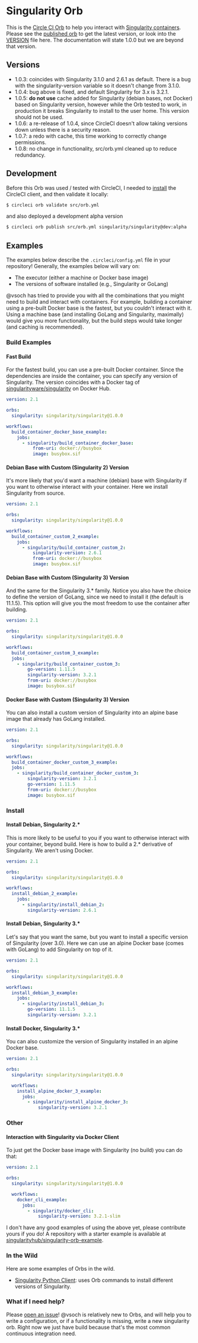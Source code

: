 # Singularity Orb

This is the [Circle CI Orb](https://circleci.com/orbs/registry/) to help you 
interact with [Singularity containers](https://www.github.com/sylabs/singularity).
Please see the [published orb](https://circleci.com/orbs/registry/orb/singularity/singularity)
to get the latest version, or look into the
[VERSION](VERSION) file here. The documentation will state 1.0.0 but we are beyond
that version.

## Versions

 - 1.0.3: coincides with Singularity 3.1.0 and 2.6.1 as default. There is a bug with the singularity-version variable so it doesn't change from 3.1.0.
 - 1.0.4: bug above is fixed, and default Singularity for 3.x is 3.2.1.
 - 1.0.5: **do not use** cache added for Singularity (debian bases, not Docker) based on Singularity version, however while the Orb tested to work, in production it breaks Singularity to install to the user home. This version should not be used.
 - 1.0.6: a re-release of 1.0.4, since CircleCI doesn't allow taking versions down unless there is a security reason.
 - 1.0.7: a redo with cache, this time working to correctly change permissions.
 - 1.0.8: no change in functionality, src/orb.yml cleaned up to reduce redundancy.

## Development

Before this Orb was used / tested with CircleCI, I needed to [install](https://circleci.com/docs/2.0/creating-orbs/)
the CircleCI client, and then validate it locally:

```bash
$ circleci orb validate src/orb.yml
```

and also deployed a development alpha version


```bash
$ circleci orb publish src/orb.yml singularity/singularity@dev:alpha
```

## Examples

The examples below describe the `.circleci/config.yml` file in your repository!
Generally, the examples below will vary on:

 - The executor (either a machine or Docker base image)
 - The versions of software installed (e.g., Singularity or GoLang)
 
@vsoch has tried to provide you with all the combinations that you might need to
build and interact with containers. For example, building a container using a
pre-built Docker base is the fastest, but you couldn't interact with it.
Using a machine base (and installing GoLang and Singularity, maximally) would
give you more functionality, but the build steps would take longer (and caching is
recommended).

### Build Examples

#### Fast Build

For the fastest build, you can use a pre-built Docker container. Since the
dependencies are inside the container, you can specify any version of Singularity.
The version coincides with a Docker tag of [singularityware/singularity](https://hub.docker.com/r/singularityware/singularity/tags)
on Docker Hub.

```yaml
version: 2.1

orbs:
  singularity: singularity/singularity@1.0.0

workflows:
  build_container_docker_base_example:
    jobs:
      - singularity/build_container_docker_base:
          from-uri: docker://busybox
          image: busybox.sif
```



#### Debian Base with Custom (Singularity 2) Version

It's more likely that you'd want a machine (debian) base with Singularity if you
want to otherwise interact with your container. Here we install Singularity
from source.

```yaml
version: 2.1

orbs:
  singularity: singularity/singularity@1.0.0

workflows:
  build_container_custom_2_example:
    jobs:
      - singularity/build_container_custom_2:
          singularity-version: 2.6.1
          from-uri: docker://busybox
          image: busybox.sif
```


#### Debian Base with Custom (Singularity 3) Version

And the same for the Singularity 3.* family. Notice you also have the
choice to define the version of GoLang, since we need to install it (the
default is 11.1.5). This option will give you the most freedom to use the 
container after building.


```yaml
version: 2.1

orbs:
  singularity: singularity/singularity@1.0.0

workflows:
  build_container_custom_3_example:
  jobs:
    - singularity/build_container_custom_3:
        go-version: 1.11.5
        singularity-version: 3.2.1
        from-uri: docker://busybox
        image: busybox.sif
```


#### Docker Base with Custom (Singularity 3) Version

You can also install a custom version of Singularity into an alpine base image
that already has GoLang installed.

```yaml
version: 2.1

orbs:
  singularity: singularity/singularity@1.0.0

workflows:
  build_container_docker_custom_3_example:
  jobs:
    - singularity/build_container_docker_custom_3:
        singularity-version: 3.2.1
        go-version: 1.11.5
        from-uri: docker://busybox
        image: busybox.sif
```


### Install

#### Install Debian, Singularity 2.*

This is more likely to be useful to you if you want to otherwise interact
with your container, beyond build. Here is how to build a 2.* derivative of
Singularity. We aren't using Docker.

```yaml
version: 2.1

orbs:
  singularity: singularity/singularity@1.0.0

workflows:
  install_debian_2_example:
    jobs:
      - singularity/install_debian_2:
        singularity-version: 2.6.1
```

#### Install Debian, Singularity 3.*

Let's say that you want the same, but you want to install a specific
version of Singularity (over 3.0). Here we can use an alpine Docker base
(comes with GoLang) to add Singularity on top of it. 

```yaml
version: 2.1

orbs:
  singularity: singularity/singularity@1.0.0

workflows:
  install_debian_3_example:
    jobs:
      - singularity/install_debian_3:
        go-version: 11.1.5
        singularity-version: 3.2.1
```

#### Install Docker, Singularity 3.*

You can also customize the version of Singularity installed in an alpine
Docker base.

```yaml
version: 2.1

orbs:
  singularity: singularity/singularity@1.0.0

  workflows:
    install_alpine_docker_3_example:
      jobs:
        - singularity/install_alpine_docker_3:
            singularity-version: 3.2.1
```


### Other

#### Interaction with Singularity via Docker Client

To just get the Docker base image with Singularity (no build) you can do that:

```yaml
version: 2.1

orbs:
  singularity: singularity/singularity@1.0.0

  workflows:
    docker_cli_example:
      jobs:
        - singularity/docker_cli:
            singularity-version: 3.2.1-slim
```

I don't have any good examples of using the above yet, please contribute yours if you do!
A repository with a starter example is available at 
[singularityhub/singularity-orb-example](https://github.com/singularityhub/singularity-orb-example).


### In the Wild

Here are some examples of Orbs in the wild.

 - [Singularity Python Client](https://github.com/singularityhub/singularity-cli/blob/master/.circleci/config.yml): uses Orb commands to install different versions of Singularity.

### What if I need help?

Please [open an issue](https://www.github.com/singularityhub/singularity-orb)!
@vsoch is relatively new to Orbs, and will help you to write a configuration,
or if a functionality is missing, write a new singularity orb. Right now
we just have build because that's the most common continuous integration need.
